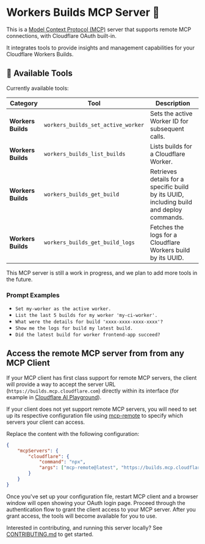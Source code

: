 # Workers Builds MCP Server 🔭

This is a [Model Context Protocol (MCP)](https://modelcontextprotocol.io/introduction) server that supports remote MCP
connections, with Cloudflare OAuth built-in.

It integrates tools to provide insights and management capabilities for your Cloudflare Workers Builds.

## 🔨 Available Tools

Currently available tools:

| **Category**       | **Tool**                           | **Description**                                                                          |
| ------------------ | ---------------------------------- | ---------------------------------------------------------------------------------------- |
| **Workers Builds** | `workers_builds_set_active_worker` | Sets the active Worker ID for subsequent calls.                                          |
| **Workers Builds** | `workers_builds_list_builds`       | Lists builds for a Cloudflare Worker.                                                    |
| **Workers Builds** | `workers_builds_get_build`         | Retrieves details for a specific build by its UUID, including build and deploy commands. |
| **Workers Builds** | `workers_builds_get_build_logs`    | Fetches the logs for a Cloudflare Workers build by its UUID.                             |

This MCP server is still a work in progress, and we plan to add more tools in the future.

### Prompt Examples

- `Set my-worker as the active worker.`
- `List the last 5 builds for my worker 'my-ci-worker'.`
- `What were the details for build 'xxxx-xxxx-xxxx-xxxx'?`
- `Show me the logs for build my latest build.`
- `Did the latest build for worker frontend-app succeed?`

## Access the remote MCP server from from any MCP Client

If your MCP client has first class support for remote MCP servers, the client will provide a way to accept the server URL (`https://builds.mcp.cloudflare.com`) directly within its interface (for example in [Cloudflare AI Playground](https://playground.ai.cloudflare.com/)).

If your client does not yet support remote MCP servers, you will need to set up its respective configuration file using [mcp-remote](https://www.npmjs.com/package/mcp-remote) to specify which servers your client can access.

Replace the content with the following configuration:

```json
{
	"mcpServers": {
		"cloudflare": {
			"command": "npx",
			"args": ["mcp-remote@latest", "https://builds.mcp.cloudflare.com/sse"]
		}
	}
}
```

Once you've set up your configuration file, restart MCP client and a browser window will open showing your OAuth login page. Proceed through the authentication flow to grant the client access to your MCP server. After you grant access, the tools will become available for you to use.

Interested in contributing, and running this server locally? See [CONTRIBUTING.md](CONTRIBUTING.md) to get started.
